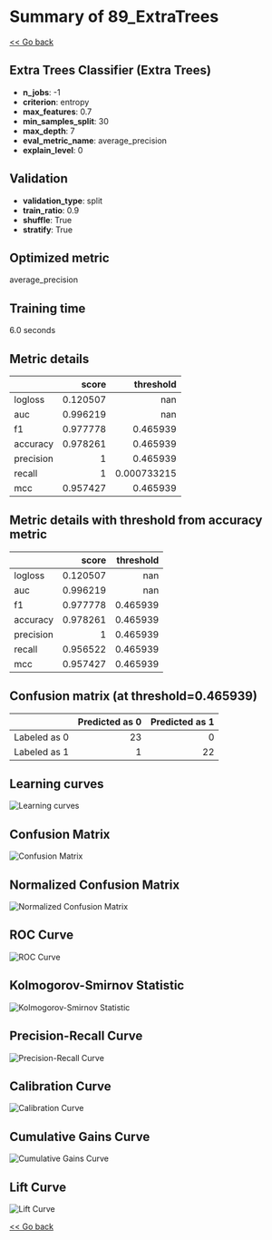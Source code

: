 # Summary of 89_ExtraTrees

[<< Go back](../README.md)


## Extra Trees Classifier (Extra Trees)
- **n_jobs**: -1
- **criterion**: entropy
- **max_features**: 0.7
- **min_samples_split**: 30
- **max_depth**: 7
- **eval_metric_name**: average_precision
- **explain_level**: 0

## Validation
 - **validation_type**: split
 - **train_ratio**: 0.9
 - **shuffle**: True
 - **stratify**: True

## Optimized metric
average_precision

## Training time

6.0 seconds

## Metric details
|           |    score |     threshold |
|:----------|---------:|--------------:|
| logloss   | 0.120507 | nan           |
| auc       | 0.996219 | nan           |
| f1        | 0.977778 |   0.465939    |
| accuracy  | 0.978261 |   0.465939    |
| precision | 1        |   0.465939    |
| recall    | 1        |   0.000733215 |
| mcc       | 0.957427 |   0.465939    |


## Metric details with threshold from accuracy metric
|           |    score |   threshold |
|:----------|---------:|------------:|
| logloss   | 0.120507 |  nan        |
| auc       | 0.996219 |  nan        |
| f1        | 0.977778 |    0.465939 |
| accuracy  | 0.978261 |    0.465939 |
| precision | 1        |    0.465939 |
| recall    | 0.956522 |    0.465939 |
| mcc       | 0.957427 |    0.465939 |


## Confusion matrix (at threshold=0.465939)
|              |   Predicted as 0 |   Predicted as 1 |
|:-------------|-----------------:|-----------------:|
| Labeled as 0 |               23 |                0 |
| Labeled as 1 |                1 |               22 |

## Learning curves
![Learning curves](learning_curves.png)
## Confusion Matrix

![Confusion Matrix](confusion_matrix.png)


## Normalized Confusion Matrix

![Normalized Confusion Matrix](confusion_matrix_normalized.png)


## ROC Curve

![ROC Curve](roc_curve.png)


## Kolmogorov-Smirnov Statistic

![Kolmogorov-Smirnov Statistic](ks_statistic.png)


## Precision-Recall Curve

![Precision-Recall Curve](precision_recall_curve.png)


## Calibration Curve

![Calibration Curve](calibration_curve_curve.png)


## Cumulative Gains Curve

![Cumulative Gains Curve](cumulative_gains_curve.png)


## Lift Curve

![Lift Curve](lift_curve.png)



[<< Go back](../README.md)

